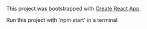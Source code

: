 This project was bootstrapped with [Create React App](https://github.com/facebookincubator/create-react-app).

Run this project with 'npm start' in a terminal
